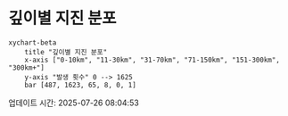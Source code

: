 # 깊이별 지진 분포

```mermaid
xychart-beta
    title "깊이별 지진 분포"
    x-axis ["0-10km", "11-30km", "31-70km", "71-150km", "151-300km", "300km+"]
    y-axis "발생 횟수" 0 --> 1625
    bar [487, 1623, 65, 8, 0, 1]
```

업데이트 시간: 2025-07-26 08:04:53
